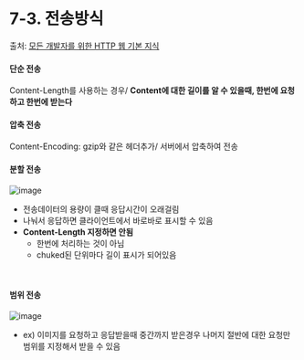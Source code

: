 # 7-3. 전송방식
 
 출처: [모든 개발자를 위한 HTTP 웹 기본 지식](https://www.inflearn.com/course/http-%EC%9B%B9-%EB%84%A4%ED%8A%B8%EC%9B%8C%ED%81%AC/dashboard)
 
 #### 단순 전송
 
 Content-Length를 사용하는 경우/ **Content에 대한 길이를 알 수 있을때, 한번에 요청하고 한번에 받는다**
 <br>
 
 #### 압축 전송
 
 Content-Encoding: gzip와 같은 헤더추가/ 서버에서 압축하여 전송
 <br>
 
 #### 분할 전송
 
 ![image](https://user-images.githubusercontent.com/83762364/181341281-872f8180-754f-4147-b179-6c5bcaec0367.png)
 
 * 전송데이터의 용량이 클때 응답시간이 오래걸림
 * 나눠서 응답하면 클라이언트에서 바로바로 표시할 수 있음
 * **Content-Length 지정하면 안됨**
   * 한번에 처리하는 것이 아님
   * chuked된 단위마다 길이 표시가 되어있음
 <br>
 
 #### 범위 전송
 
 ![image](https://user-images.githubusercontent.com/83762364/181342212-6b404a48-710b-4269-8d4d-bdaf4b6b16b0.png)
 
 * ex) 이미지를 요청하고 응답받을때 중간까지 받은경우 나머지 절반에 대한 요청만 범위를 지정해서 받을 수 있음 





